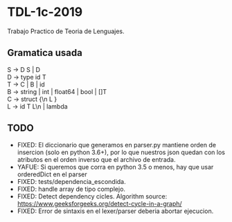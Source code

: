 # TDL-1c-2019
Trabajo Practico de Teoria de Lenguajes.

## Gramatica usada

S -> D S | D   
D -> type id T  
T -> C | B | id  
B -> string | int | float64 | bool | []T  
C -> struct {\n L }  
L -> id T L\n | lambda  

## TODO
- FIXED: El diccionario que generamos en parser.py mantiene orden de insercion 
(solo en python 3.6+), por lo que nuestros json quedan con los atributos en el 
orden inverso que el archivo de entrada. 
- YAFUE: Si queremos que corra en python 3.5 o menos, hay que usar orderedDict en el parser
- FIXED: tests/dependencia_escondida.
- FIXED: handle array de tipo complejo.
- FIXED: Detect dependency cicles. Algorithm source: https://www.geeksforgeeks.org/detect-cycle-in-a-graph/
- FIXED: Error de sintaxis en el lexer/parser deberia abortar ejecucion.
